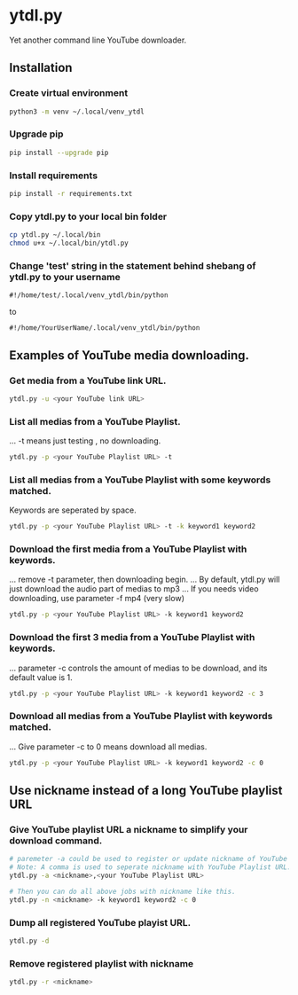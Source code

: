 # ytdl.py
Yet another command line YouTube downloader.

## Installation
### Create virtual environment
```bash
python3 -m venv ~/.local/venv_ytdl
```
### Upgrade pip
```bash
pip install --upgrade pip
```
### Install requirements
```bash
pip install -r requirements.txt
```
### Copy ytdl.py to your local bin folder
```bash
cp ytdl.py ~/.local/bin
chmod u+x ~/.local/bin/ytdl.py
```

### Change 'test' string in the statement behind shebang of ytdl.py to your username
```
#!/home/test/.local/venv_ytdl/bin/python
```
to
```
#!/home/YourUserName/.local/venv_ytdl/bin/python
```

## Examples of YouTube media downloading.
### Get media from a YouTube link URL.
```bash
ytdl.py -u <your YouTube link URL>
```
### List all medias from a YouTube Playlist.
... -t means just testing , no downloading.
```bash
ytdl.py -p <your YouTube Playlist URL> -t
```
### List all medias from a YouTube Playlist with some keywords matched.
Keywords are seperated by space.
```bash
ytdl.py -p <your YouTube Playlist URL> -t -k keyword1 keyword2
```
### Download the first media from a YouTube Playlist with keywords.
... remove -t parameter, then downloading begin.
... By default, ytdl.py will just download the audio part of medias to mp3
... If you needs video downloading, use parameter -f mp4 (very slow)
```bash
ytdl.py -p <your YouTube Playlist URL> -k keyword1 keyword2
```
### Download the first 3 media from a YouTube Playlist with keywords.

... parameter -c controls the amount of medias to be download, and its default value is 1.
```bash
ytdl.py -p <your YouTube Playlist URL> -k keyword1 keyword2 -c 3
```

### Download all medias from a YouTube Playlist with keywords matched.

... Give parameter -c to 0 means download all medias.

```bash
ytdl.py -p <your YouTube Playlist URL> -k keyword1 keyword2 -c 0
```
## Use nickname instead of a long YouTube playlist URL
### Give YouTube playlist URL a nickname to simplify your download command.

```bash
# paremeter -a could be used to register or update nickname of YouTube Playlist
# Note: A comma is used to seperate nickname with YouTube Playlist URL.
ytdl.py -a <nickname>,<your YouTube Playlist URL>

# Then you can do all above jobs with nickname like this.
ytdl.py -n <nickname> -k keyword1 keyword2 -c 0
```
### Dump all registered YouTube playist URL.
```bash
ytdl.py -d
```

### Remove registered playlist with nickname
```bash
ytdl.py -r <nickname>
```

